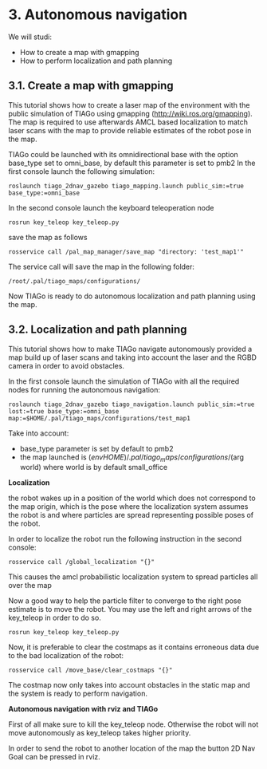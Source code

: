 # **3. Autonomous navigation**
We will studi:
- How to create a map with gmapping
- How to perform localization and path planning

## **3.1. Create a map with gmapping**
This tutorial shows how to create a laser map of the environment with the public simulation of TIAGo using gmapping (http://wiki.ros.org/gmapping). The map is required to use afterwards AMCL based localization to match laser scans with the map to provide reliable estimates of the robot pose in the map.

TIAGo could be launched with its omnidirectional base with the option base_type set to omni_base, by default this parameter is set to pmb2
In the first console launch the following simulation:
```shell
roslaunch tiago_2dnav_gazebo tiago_mapping.launch public_sim:=true base_type:=omni_base
```
In the second console launch the keyboard teleoperation node
```shell
rosrun key_teleop key_teleop.py
```
save the map as follows
```shell
rosservice call /pal_map_manager/save_map "directory: 'test_map1'"
```
The service call will save the map in the following folder:
```shell
/root/.pal/tiago_maps/configurations/
```
Now TIAGo is ready to do autonomous localization and path planning using the map. 

## **3.2. Localization and path planning**
This tutorial shows how to make TIAGo navigate autonomously provided a map build up of laser scans and taking into account the laser and the RGBD camera in order to avoid obstacles.

In the first console launch the simulation of TIAGo with all the required nodes for running the autonomous navigation:
```shell
roslaunch tiago_2dnav_gazebo tiago_navigation.launch public_sim:=true lost:=true base_type:=omni_base map:=$HOME/.pal/tiago_maps/configurations/test_map1
```
Take into account:
- base_type parameter is set by default to pmb2
- the map launched is $(env HOME)/.pal/tiago_maps/configurations/$(arg world) where world is by default small_office

**Localization**

the robot wakes up in a position of the world which does not correspond to the map origin, which is the pose where the localization system assumes the robot is and where particles are spread representing possible poses of the robot.

In order to localize the robot run the following instruction in the second console:
```shell
rosservice call /global_localization "{}"
```
This causes the amcl probabilistic localization system to spread particles all over the map 

Now a good way to help the particle filter to converge to the right pose estimate is to move the robot. You may use the left and right arrows of the key_teleop in order to do so.
```shell
rosrun key_teleop key_teleop.py
```
Now, it is preferable to clear the costmaps as it contains erroneous data due to the bad localization of the robot:
```shell
rosservice call /move_base/clear_costmaps "{}"
```
The costmap now only takes into account obstacles in the static map and the system is ready to perform navigation.

**Autonomous navigation with rviz and TIAGo**

First of all make sure to kill the key_teleop node. Otherwise the robot will not move autonomously as key_teleop takes higher priority.

In order to send the robot to another location of the map the button 2D Nav Goal can be pressed in rviz.
